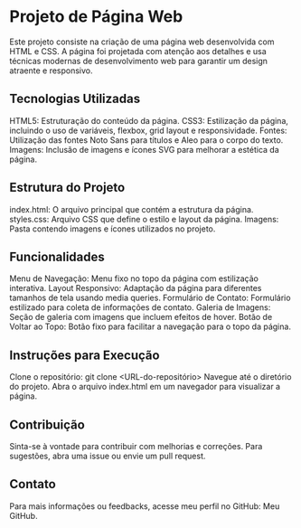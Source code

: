 # Projeto de Página Web
Este projeto consiste na criação de uma página web desenvolvida com HTML e CSS. A página foi projetada com atenção aos detalhes e usa técnicas modernas de desenvolvimento web para garantir um design atraente e responsivo.

## Tecnologias Utilizadas
HTML5: Estruturação do conteúdo da página.
CSS3: Estilização da página, incluindo o uso de variáveis, flexbox, grid layout e responsividade.
Fontes: Utilização das fontes Noto Sans para títulos e Aleo para o corpo do texto.
Imagens: Inclusão de imagens e ícones SVG para melhorar a estética da página.
## Estrutura do Projeto
index.html: O arquivo principal que contém a estrutura da página.
styles.css: Arquivo CSS que define o estilo e layout da página.
Imagens: Pasta contendo imagens e ícones utilizados no projeto.
## Funcionalidades
Menu de Navegação: Menu fixo no topo da página com estilização interativa.
Layout Responsivo: Adaptação da página para diferentes tamanhos de tela usando media queries.
Formulário de Contato: Formulário estilizado para coleta de informações de contato.
Galeria de Imagens: Seção de galeria com imagens que incluem efeitos de hover.
Botão de Voltar ao Topo: Botão fixo para facilitar a navegação para o topo da página.
## Instruções para Execução
Clone o repositório: git clone <URL-do-repositório>
Navegue até o diretório do projeto.
Abra o arquivo index.html em um navegador para visualizar a página.
## Contribuição
Sinta-se à vontade para contribuir com melhorias e correções. Para sugestões, abra uma issue ou envie um pull request.

## Contato
Para mais informações ou feedbacks, acesse meu perfil no GitHub: Meu GitHub.
